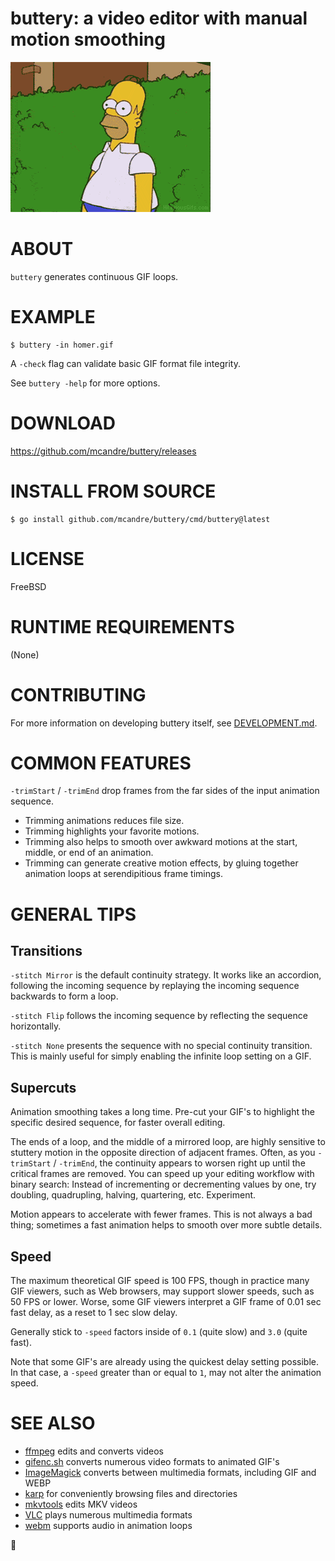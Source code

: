 # buttery: a video editor with manual motion smoothing

![examples/homer.buttery.gif](examples/homer.buttery.gif)

# ABOUT

`buttery` generates continuous GIF loops.

# EXAMPLE

```console
$ buttery -in homer.gif
```

A `-check` flag can validate basic GIF format file integrity.

See `buttery -help` for more options.

# DOWNLOAD

https://github.com/mcandre/buttery/releases

# INSTALL FROM SOURCE

```console
$ go install github.com/mcandre/buttery/cmd/buttery@latest
```

# LICENSE

FreeBSD

# RUNTIME REQUIREMENTS

(None)

# CONTRIBUTING

For more information on developing buttery itself, see [DEVELOPMENT.md](DEVELOPMENT.md).

# COMMON FEATURES

`-trimStart` / `-trimEnd` drop frames from the far sides of the input animation sequence.

* Trimming animations reduces file size.
* Trimming highlights your favorite motions.
* Trimming also helps to smooth over awkward motions at the start, middle, or end of an animation.
* Trimming can generate creative motion effects, by gluing together animation loops at serendipitious frame timings.

# GENERAL TIPS

## Transitions

`-stitch Mirror` is the default continuity strategy. It works like an accordion, following the incoming sequence by replaying the incoming sequence backwards to form a loop.

`-stitch Flip` follows the incoming sequence by reflecting the sequence horizontally.

`-stitch None` presents the sequence with no special continuity transition. This is mainly useful for simply enabling the infinite loop setting on a GIF.

## Supercuts

Animation smoothing takes a long time. Pre-cut your GIF's to highlight the specific desired sequence, for faster overall editing.

The ends of a loop, and the middle of a mirrored loop, are highly sensitive to stuttery motion in the opposite direction of adjacent frames. Often, as you `-trimStart` / `-trimEnd`, the continuity appears to worsen right up until the critical frames are removed. You can speed up your editing workflow with binary search: Instead of incrementing or decrementing values by one, try doubling, quadrupling, halving, quartering, etc. Experiment.

Motion appears to accelerate with fewer frames. This is not always a bad thing; sometimes a fast animation helps to smooth over more subtle details.

## Speed

The maximum theoretical GIF speed is 100 FPS, though in practice many GIF viewers, such as Web browsers, may support slower speeds, such as 50 FPS or lower. Worse, some GIF viewers interpret a GIF frame of 0.01 sec fast delay, as a reset to 1 sec slow delay.

Generally stick to `-speed` factors inside of `0.1` (quite slow) and `3.0` (quite fast).

Note that some GIF's are already using the quickest delay setting possible. In that case, a `-speed` greater than or equal to `1`, may not alter the animation speed.

# SEE ALSO

* [ffmpeg](https://ffmpeg.org/) edits and converts videos
* [gifenc.sh](https://github.com/thevangelist/FFMPEG-gif-script-for-bash) converts numerous video formats to animated GIF's
* [ImageMagick](https://imagemagick.org/) converts between multimedia formats, including GIF and WEBP
* [karp](https://github.com/mcandre/karp) for conveniently browsing files and directories
* [mkvtools](https://emmgunn.com/wp/mkvtools-home/) edits MKV videos
* [VLC](https://www.videolan.org/vlc/) plays numerous multimedia formats
* [webm](https://www.webmproject.org/) supports audio in animation loops

🧈
